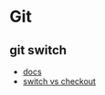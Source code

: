 # Git


## git switch
- [docs](https://git-scm.com/docs/git-switch) 
- [switch vs checkout](https://bluecast.tech/blog/git-switch-branch/)